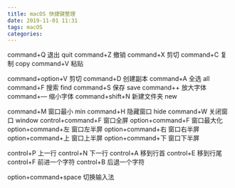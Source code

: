 ```yaml
---
title: macOS 快捷键整理
date: 2019-11-01 11:31
tags: macOS
categories: 
---
```


command+Q 退出 quit
command+Z 撤销
command+X 剪切
command+C 复制 copy
command+V 粘贴

<!-- more -->

command+option+V 剪切
command+D 创建副本
command+A 全选 all
command+F 搜索 find
command+S 保存 save
command++ 放大字体
command+— 缩小字体
command+shift+N 新建文件夹 new

command+M 窗口最小 min
command+H 隐藏窗口 hide
command+W 关闭窗口 window
control+command+F 窗口全屏
option+command+F  窗口最大化
option+command+左 窗口左半屏
option+command+右 窗口右半屏
option+command+上 窗口上半屏
option+command+下 窗口下半屏

control+P 上一行
control+N 下一行
control+A 移到行首
control+E 移到行尾
control+F 前进一个字符
control+B 后退一个字符

option+command+space 切换输入法
